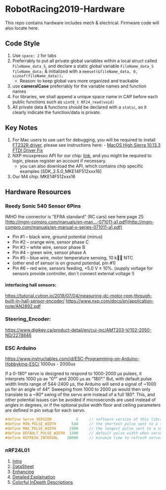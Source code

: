 # RobotRacing2019-Hardware
This repo contains hardware includes mech &amp; electrical. Firmware code will also locate here.

## Code Style
1. Use `space: 2` for tabs
2. Preferrably to put all private global variables within a local struct called `FileName_data_S`, and declare a static global variable `FileName_data_S fileName_data;` & initialized with a `memset(&fileName_data, 0, sizeof(fileName_data));` 
    - Reason: to keep global vars more organized and trackable
3. use **cameralCase** preferrably for the variable names and function names
4. For libraries, we shall append a unique space name in CAP before each public functions such as `uint8_t RF24_read(void)`
5. All private data & functions should be declared with a `static`, so it clearly indicate the function/data is private.

## Key Notes
1. For Mac users to use uart for debugging, you will be required to install [FT232R driver](https://www.ftdichip.com/Drivers/VCP.htm), please see instructions here: - [MacOS High Sierra 10.13.3 FTDI Driver Fix](https://superuser.com/questions/1135730/how-to-release-reset-serial-port-ftdi-devices-mac-osx)
2. NXP mcuxpresso API for our chip: [link](https://mcuxpresso.nxp.com/api_doc/dev/1008/group__lpspi__driver.html#ae03069cfdcf680ee5fd81e077b81bc18), and you might be required to login, please register an account if necessary.
    - you can also download the API, which contains chip specific examples \[SDK_2.5.0_MKE14F512xxx16\]
3. Our M4 chip: MKE14F512xxx16
  
## Hardware Resources
### Reedy Sonic 540 Sensor 6Pins

IMHO the connector is "EFRA standard" (RC cars)
see here page 25
[http://mgm-compro.com/manuals/en-man...-071011-a1.pdf](http://mgm-compro.com/manuals/en-manual-x-series-071011-a1.pdf)
 - Pin #1 – black wire, ground potential (minus)
 - Pin #2 – orange wire, sensor phase C
 - Pin #3 – white wire, sensor phase B
 - Pin #4 – green wire, sensor phase A
 - Pin #5 – blue wire, motor temperature sensing, 10 k NTC
 - (other end of sensor is on ground potential, pin #1)
 - Pin #6 – red wire, sensors feeding, +5.0 V ± 10%.
(supply voltage for sensors provide controller, don´t connect external voltage !)

#### interfacing hall sensors:
https://tutorial.cytron.io/2018/07/04/measuring-dc-motor-rpm-through-built-in-hall-sensor-encoder/
https://www.nxp.com/docs/en/application-note/AN2892.pdf

### Steering_Encoder:
https://www.digikey.ca/product-detail/en/cui-inc/AMT203-V/102-2050-ND/2278846

### ESC Arduino
https://www.instructables.com/id/ESC-Programming-on-Arduino-Hobbyking-ESC/ 
1000us - 2000us

If a 0-180° servo is designed to respond to 1000-2000 µs pulses, it interprets 1000 µs as “0°” and 2000 µs as “180°.” But, with default pulse width limits range of 544-2400 µs, the Arduino will send a signal of ~1000 µs for an angle of 44°. Sweeping from 1000 to 2000 µs would then only translate to a ~90° swing of the servo arm instead of a full 180°. This, and other potential issues can be avoided if microseconds are used instead of angles in degrees, or if the optional pulse width floor and ceiling parameters are defined in pin setup for each servo.
```c
#define Servo_VERSION           2     // software version of this library
#define MIN_PULSE_WIDTH       544     // the shortest pulse sent to a servo  
#define MAX_PULSE_WIDTH      2400     // the longest pulse sent to a servo 
#define DEFAULT_PULSE_WIDTH  1500     // default pulse width when servo is attached
#define REFRESH_INTERVAL    20000     // minumim time to refresh servos in microseconds 

```

### nRF24L01
1. [Intro](https://components101.com/wireless/nrf24l01-pinout-features-datasheet)
2. [DataSheet](https://components101.com/sites/default/files/component_datasheet/nRF24L01%20Datasheet.pdf)
3. [Enhancing](https://www.instructables.com/id/Enhanced-NRF24L01/)
4. [Detailed Explaination](http://www.diyembedded.com/tutorials/nrf24l01_0/nrf24l01_tutorial_0.pdf)
5. [Colorful InDepth Descriptions](https://lastminuteengineers.com/nrf24l01-arduino-wireless-communication/)



